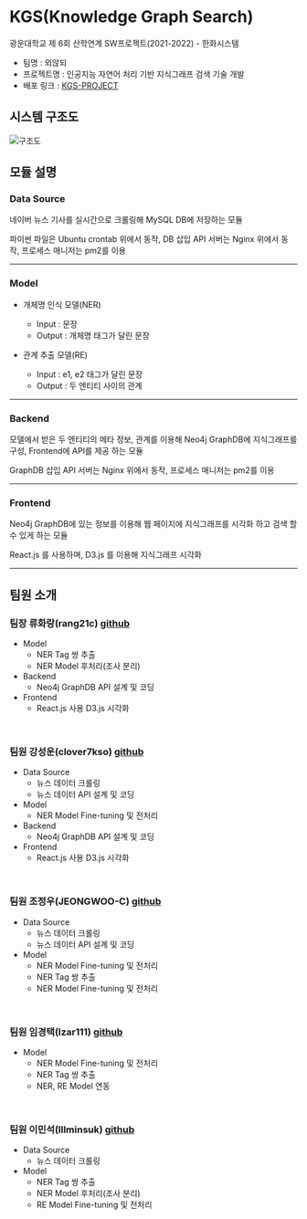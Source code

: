 # KGS(Knowledge Graph Search)
광운대학교 제 6회 산학연계 SW프로젝트(2021-2022) - 한화시스템

- 팀명 : 외않되
- 프로젝트명 : 인공지능 자연어 처리 기반 지식그래프 검색 기술 개발
- 배포 링크 : [KGS-PROJECT](http://kgs-project.ml/)

## 시스템 구조도
![구조도](https://user-images.githubusercontent.com/33370179/170817504-2615caef-e9ea-4da6-8bf6-06b1ccb4147f.svg)

## 모듈 설명
### Data Source

네이버 뉴스 기사를 실시간으로 크롤링해 MySQL DB에 저장하는 모듈

파이썬 파일은 Ubuntu crontab 위에서 동작, DB 삽입 API 서버는 Nginx 위에서 동작, 프로세스 매니저는 pm2를 이용

---
### Model

- 개체명 인식 모델(NER)
  - Input : 문장
  - Output : 개체명 태그가 달린 문장

- 관계 추출 모델(RE)
  - Input : e1, e2 태그가 달린 문장
  - Output : 두 엔티티 사이의 관계

---
### Backend

모델에서 받은 두 엔티티의 메타 정보, 관계를 이용해 Neo4j GraphDB에 지식그래프를 구성, Frontend에 API를 제공 하는 모듈

GraphDB 삽입 API 서버는 Nginx 위에서 동작, 프로세스 매니저는 pm2를 이용

---
### Frontend

Neo4j GraphDB에 있는 정보를 이용해 웹 페이지에 지식그래프를 시각화 하고 검색 할 수 있게 하는 모듈

React.js 를 사용하며, D3.js 를 이용해 지식그래프 시각화

---

## 팀원 소개
### 팀장 류화랑(rang21c) [github](https://github.com/rang21c)
- Model
  - NER Tag 쌍 추출
  - NER Model 후처리(조사 분리)
- Backend
  - Neo4j GraphDB API 설계 및 코딩 
- Frontend
  - React.js 사용 D3.js 시각화

<br/>

### 팀원 강성운(clover7kso) [github](https://github.com/clover7kso)
- Data Source
  - 뉴스 데이터 크롤링
  - 뉴스 데이터 API 설계 및 코딩
- Model
  - NER Model Fine-tuning 및 전처리
- Backend
  - Neo4j GraphDB API 설계 및 코딩 
- Frontend
  - React.js 사용 D3.js 시각화

<br/>

### 팀원 조정우(JEONGWOO-C) [github](https://github.com/JEONGWOO-C)
- Data Source
  - 뉴스 데이터 크롤링
  - 뉴스 데이터 API 설계 및 코딩
- Model
  - NER Model Fine-tuning 및 전처리
  - NER Tag 쌍 추출
  - NER Model Fine-tuning 및 전처리

<br/>

### 팀원 임경택(Izar111) [github](https://github.com/Izar111)
- Model
  - NER Model Fine-tuning 및 전처리
  - NER Tag 쌍 추출
  - NER, RE Model 연동

<br/>

### 팀원 이민석(lllminsuk) [github](https://github.com/lllminsuk)
- Data Source
  - 뉴스 데이터 크롤링
- Model
  - NER Tag 쌍 추출
  - NER Model 후처리(조사 분리)
  - RE Model Fine-tuning 및 전처리


<br/>

